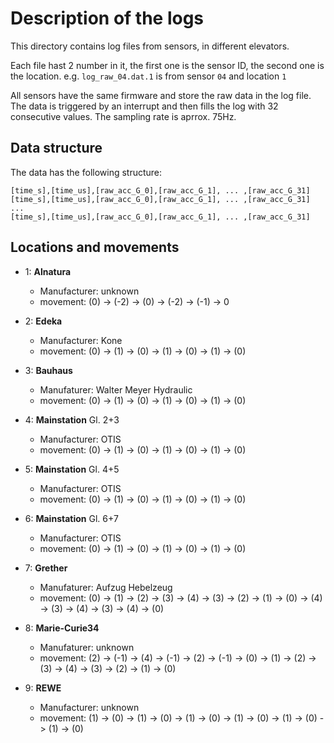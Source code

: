 # Description of the logs

This directory contains log files from sensors, in different elevators.

Each file hast 2 number in it, the first one is the sensor ID, the second one is the location.
e.g. `log_raw_04.dat.1` is from sensor `04` and location `1` 

All sensors have the same firmware and store the raw data in the log file.
The data is triggered by an interrupt and then fills the log with 32 consecutive values.
The sampling rate is aprrox. 75Hz.

## Data structure

The data has the following structure:
```
[time_s],[time_us],[raw_acc_G_0],[raw_acc_G_1], ... ,[raw_acc_G_31]
[time_s],[time_us],[raw_acc_G_0],[raw_acc_G_1], ... ,[raw_acc_G_31]
...
[time_s],[time_us],[raw_acc_G_0],[raw_acc_G_1], ... ,[raw_acc_G_31]
```

## Locations and movements
- 1: **Alnatura** 
    - Manufacturer: unknown
    - movement: (0) -> (-2) -> (0) -> (-2) -> (-1) -> 0
    
- 2: **Edeka**
    - Manufacturer: Kone
    - movement: (0) -> (1) -> (0) -> (1) -> (0) -> (1) -> (0)
    
- 3: **Bauhaus**
    - Manufaturer: Walter Meyer Hydraulic
    - movement: (0) -> (1) -> (0) -> (1) -> (0) -> (1) -> (0)

- 4: **Mainstation** Gl. 2+3
    - Manufacturer: OTIS
    - movement: (0) -> (1) -> (0) -> (1) -> (0) -> (1) -> (0)
    
- 5: **Mainstation** Gl. 4+5
    - Manufacturer: OTIS
    - movement: (0) -> (1) -> (0) -> (1) -> (0) -> (1) -> (0)

- 6: **Mainstation** Gl. 6+7
    - Manufacturer: OTIS
    - movement: (0) -> (1) -> (0) -> (1) -> (0) -> (1) -> (0)

- 7: **Grether**
    - Manufaturer: Aufzug Hebelzeug
    - movement: (0) -> (1) -> (2) -> (3) -> (4) -> (3) -> (2) -> (1) -> (0) -> (4) -> (3) -> (4) -> (3) -> (4) -> (0)
    
- 8: **Marie-Curie34**
    - Manufaturer: unknown
    - movement: (2) -> (-1) -> (4) -> (-1) -> (2) -> (-1) -> (0) -> (1) -> (2) -> (3) -> (4) -> (3) -> (2) -> (1) -> (0)
    
- 9: **REWE**
    - Manufacturer: unknown
    - movement: (1) -> (0) -> (1) -> (0) -> (1) -> (0) -> (1) -> (0) -> (1) -> (0) -> (1) -> (0)
